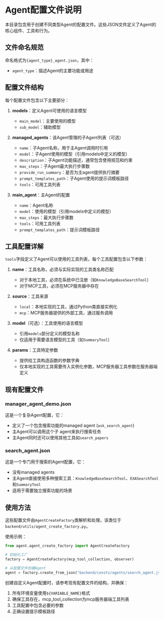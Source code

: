 # Agent配置文件说明

本目录包含用于创建不同类型Agent的配置文件。这些JSON文件定义了Agent的核心组件、工具和行为。

## 文件命名规范

命名格式为`{agent_type}_agent.json`，其中：
- `agent_type`：描述Agent的主要功能或用途


## 配置文件结构

每个配置文件包含以下主要部分：

1. **models**：定义Agent可使用的语言模型
   - `main_model`：主要使用的模型
   - `sub_model`：辅助模型

2. **managed_agents**：该Agent管理的子Agent列表（可选）
   - `name`：子Agent名称，用于主Agent调用时引用
   - `model`：子Agent使用的模型（引用models中定义的模型）
   - `description`：子Agent功能描述，通常包含使用规范和约束
   - `max_steps`：子Agent最大执行步骤数
   - `provide_run_summary`：是否为主agent提供执行摘要
   - `prompt_templates_path`：子Agent使用的提示词模板路径
   - `tools`：可用工具列表

3. **main_agent**：主Agent的配置
   - `name`：Agent名称
   - `model`：使用的模型（引用models中定义的模型）
   - `max_steps`：最大执行步骤数
   - `tools`：可用工具列表
   - `prompt_templates_path`：提示词模板路径

## 工具配置详解

`tools`字段定义了Agent可以使用的工具列表，每个工具配置包含以下参数：

1. **name**：工具名称，必须与实际实现的工具类名称匹配
   - 对于本地工具，必须在系统中已注册（如`KnowledgeBaseSearchTool`）
   - 对于MCP工具，必须在MCP服务器中存在

2. **source**：工具来源
   - `local`：本地实现的工具，通过Python类直接实例化
   - `mcp`：MCP服务器提供的外部工具，通过服务调用

3. **model**（可选）：工具使用的语言模型
   - 引用`models`部分定义的模型名称
   - 仅适用于需要语言模型的工具（如`SummaryTool`）

4. **params**：工具特定参数
   - 提供给工具构造函数的参数字典
   - 仅本地实现的工具需要传入实例化参数，MCP服务器工具参数在服务器端定义

## 现有配置文件

### manager_agent_demo.json

这是一个复杂Agent配置，它：
- 定义了一个包含搜索功能的managed agent (`ask_search_agent`)
- 主Agent可以调用这个子 agent来执行搜索任务
- 主Agent同时还可以使用其他工具如`search_papers`

### search_agent.json

这是一个专门用于搜索的Agent配置，它：
- 没有managed agents
- 主Agent直接使用多种搜索工具：`KnowledgeBaseSearchTool`、`EXASearchTool`和`SummaryTool`
- 适用于需要独立搜索功能的场景

## 使用方法

这些配置文件由`AgentCreateFactory`类解析和处理，该类位于`backend/utils/agent_create_factory.py`。

使用示例：

```python
from agent.agent_create_factory import AgentCreateFactory

# 初始化工厂
factory = AgentCreateFactory(mcp_tool_collection, observer)

# 从配置文件创建Agent
agent = factory.create_from_json("backend/consts/agents/search_agent.json")
```

创建自定义Agent配置时，请参考现有配置文件的结构，并确保：
1. 所有环境变量使用`${VARIABLE_NAME}`格式
2. 确保工具存在，mcp_tool_collection为mcp服务器端工具列表
3. 工具配置中包含必要的参数
4. 正确设置提示模板路径